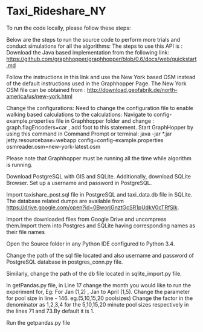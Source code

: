 # Taxi_Rideshare_NY
To run the code locally, please follow these steps:

Below are the steps to run the source code to perform more trials and conduct simulations for all the algorithms:
The steps to use this API is :
Download the Java based implementation from the following link:
https://github.com/graphhopper/graphhopper/blob/0.6/docs/web/quickstart.md

Follow the instructions in this link and use the New York based OSM instead of the default instructions used in the Graphhopper Page.
The New York OSM file can be obtained from :
http://download.geofabrik.de/north-america/us/new-york.html

Change the configurations:
Need to change the configuration file to enable walking based calculations to the calculations:
Navigate to config-example.properties file in Graphhopper folder and change : graph.flagEncoders=car , add foot to this statement.
Start GraphHopper by using this command in Command Prompt or terminal: 
java -jar *.jar jetty.resourcebase=webapp config=config-example.properties osmreader.osm=new-york-latest.osm

Please note that Graphhopper must be running all the time while algorithm is running.

Download PostgreSQL with GIS and SQLite. Additionally, download SQLite Browser.
Set up a username and password in PostgreSQL.

Import taxishare_post.sql file in PostgreSQL and taxi_data.db file in   SQLite.
The database related dumps are available from https://drive.google.com/open?id=0BworjGnztGcSR1pUdkV0cTRfSlk.

Import the downloaded files from Google Drive and uncompress them.Import them into Postgres and SQLite having corresponding names as their file names

Open the Source folder in any Python IDE configured to Python 3.4.

Change the path of the sql file located and also username and password of PostgreSQL database in postgres_conn.py file.

Similarly, change the path of the db file located in sqlite_import.py file.

In getPandas.py file, in Line 17 change the month you would like to run the experiment for,
Eg: For Jan (1,2) , Jan to April (1,5).
Change the parameter for pool size in line - 146.  eg.(5,10,15,20 poolsizes)
Change the factor in the denominator as 1,2,3,4 for the 5,10,15,20 minute pool sizes respectively in the lines 71 and 73.By default it is 1.

Run the getpandas.py file
